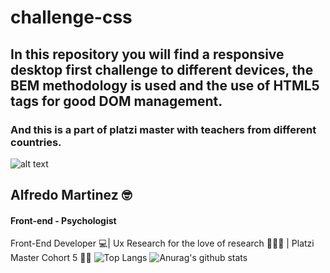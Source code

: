 # challenge-css
## In this repository you will find a responsive desktop first challenge to different devices, the BEM methodology is used and the use of HTML5 tags for good DOM management.

### And this is a part of platzi master with teachers from different countries.
 
 ![alt text](https://github.com/alfredomtzg/challenge-platzi-master/blob/master/newspaper/assets/newspaper.png?raw=true)

 ## Alfredo Martinez 🤓
#### Front-end - Psychologist

Front-End Developer 💻| Ux Research for the love of research 🕵🏾‍♂️ | Platzi Master Cohort 5 💪💚
![Top Langs](https://github-readme-stats.vercel.app/api/top-langs/?username=alfredomtzg&theme=radical)
![Anurag's github stats](https://github-readme-stats.vercel.app/api?username=alfredomtzg&theme=radical)
